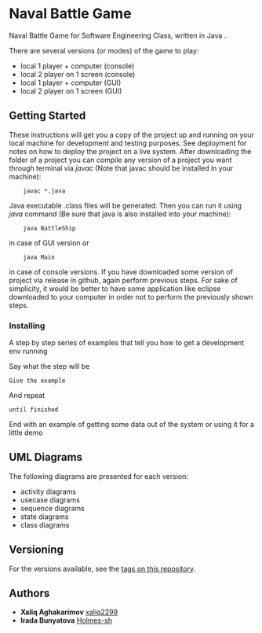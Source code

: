 # Naval Battle Game

Naval Battle Game for Software Engineering Class, written in Java .

There are several versions (or modes) of the game to play:
-  local 1 player + computer   (console)
-  local 2 player on 1 screen  (console)
-  local 1 player + computer   (GUI)
-  local 2 player on 1 screen  (GUI)

## Getting Started

These instructions will get you a copy of the project up and running on your local machine for development and testing purposes. See deployment for notes on how to deploy the project on a live system.
After downloading the folder of a project you can compile any version of a project you want through terminal via *javac* (Note that javac should be installed in your machine):
```
	javac *.java
```
Java executable .class files will be generated. Then you can run it using *java* command (Be sure that java is also installed into your machine):
```
	java BattleShip
```
in case of GUI version or
```
	java Main
```
in case of console versions.
If you have downloaded some version of project via release in github, again perform previous steps.
For sake of simplicity, it would be better to have some application like eclipse downloaded to your computer in order not to perform the previously shown steps.
	

### Installing

A step by step series of examples that tell you how to get a development env running

Say what the step will be

```
Give the example
```

And repeat

```
until finished
```

End with an example of getting some data out of the system or using it for a little demo
## UML Diagrams

The following diagrams are presented for each version:

-  activity diagrams
-  usecase diagrams
-  sequence diagrams
-  state diagrams
-  class diagrams

## Versioning

For the versions available, see the [tags on this repository](https://github.com/Holmes-sh/NavalBattle/releases). 

## Authors
* **Xaliq Aghakarimov**  [xaliq2299](https://github.com/xaliq2299)
* **Irada Bunyatova**    [Holmes-sh](https://github.com/Holmes-sh)

